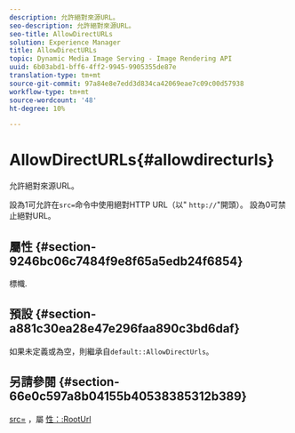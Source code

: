 ```yaml
---
description: 允許絕對來源URL。
seo-description: 允許絕對來源URL。
seo-title: AllowDirectURLs
solution: Experience Manager
title: AllowDirectURLs
topic: Dynamic Media Image Serving - Image Rendering API
uuid: 6b03abd1-bff6-4ff2-9945-9905355de87e
translation-type: tm+mt
source-git-commit: 97a84e8e7edd3d834ca42069eae7c09c00d57938
workflow-type: tm+mt
source-wordcount: '48'
ht-degree: 10%

---
```



# AllowDirectURLs{#allowdirecturls}

允許絕對來源URL。

設為1可允許在`src=`命令中使用絕對HTTP URL（以&quot; `http://`&quot;開頭）。 設為0可禁止絕對URL。

## 屬性 {#section-9246bc06c7484f9e8f65a5edb24f6854}

標幟.

## 預設 {#section-a881c30ea28e47e296faa890c3bd6daf}

如果未定義或為空，則繼承自`default::AllowDirectUrls`。

## 另請參閱 {#section-66e0c597a8b04155b40538385312b389}

[src=](../../../../../ir-api/http-protocol/image-rendering-api-ref/c-ir-http-protocol-ref/c-ir-http-protocol-command-reference/r-ir-src.md#reference-62c98abad22149d68d405ed6aaff8272) ，屬 [性：:RootUrl](../../../../../ir-api/material-cat/image-rendering-api-ref/c-ir-material-catalog/c-ir-attributes-reference/r-ir-rooturl.md#reference-b8d706a573814802bd6794223cc78402)
